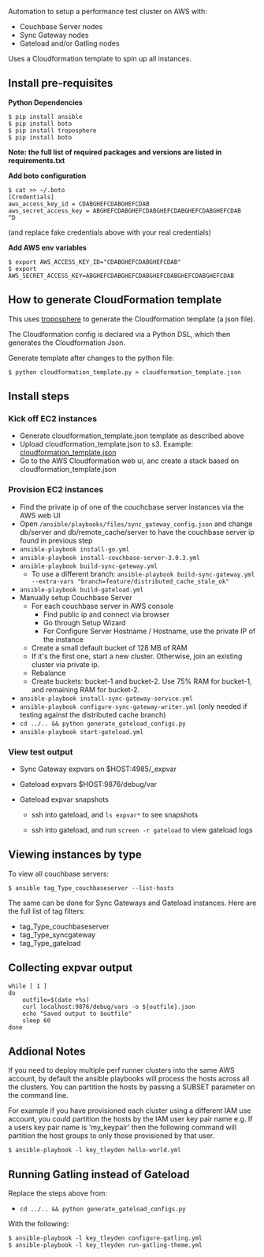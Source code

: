 
Automation to setup a performance test cluster on AWS with:

* Couchbase Server nodes
* Sync Gateway nodes
* Gateload and/or Gatling nodes

Uses a Cloudformation template to spin up all instances.

## Install pre-requisites

**Python Dependencies**

```
$ pip install ansible
$ pip install boto
$ pip install troposphere
$ pip install boto
```

**Note: the full list of required packages and versions are listed in requirements.txt**

**Add boto configuration**

```
$ cat >> ~/.boto
[Credentials]
aws_access_key_id = CDABGHEFCDABGHEFCDAB
aws_secret_access_key = ABGHEFCDABGHEFCDABGHEFCDABGHEFCDABGHEFCDAB
^D
```

(and replace fake credentials above with your real credentials)

**Add AWS env variables**

```
$ export AWS_ACCESS_KEY_ID="CDABGHEFCDABGHEFCDAB"
$ export AWS_SECRET_ACCESS_KEY=ABGHEFCDABGHEFCDABGHEFCDABGHEFCDABGHEFCDAB
```

## How to generate CloudFormation template

This uses [troposphere](https://github.com/cloudtools/troposphere) to generate the Cloudformation template (a json file).

The Cloudformation config is declared via a Python DSL, which then generates the Cloudformation Json.

Generate template after changes to the python file:

```
$ python cloudformation_template.py > cloudformation_template.json
```

## Install steps

### Kick off EC2 instances

* Generate cloudformation_template.json template as described above
* Upload cloudformation_template.json to s3.  Example: [cloudformation_template.json](http://couchbase-mobile.s3.amazonaws.com/perfcluster-aws/cloudformation_template.json)
* Go to the AWS Cloudformation web ui, anc create a stack based on cloudformation_template.json

### Provision EC2 instances

* Find the private ip of one of the couchcbase server instances via the AWS web UI
* Open `/ansible/playbooks/files/sync_gateway_config.json` and change db/server and db/remote_cache/server to have the couchbase server ip found in previous step
* `ansible-playbook install-go.yml`
* `ansible-playbook install-couchbase-server-3.0.3.yml` 
* `ansible-playbook build-sync-gateway.yml`
    * To use a different branch: `ansible-playbook build-sync-gateway.yml --extra-vars "branch=feature/distributed_cache_stale_ok"`
* `ansible-playbook build-gateload.yml`  
* Manually setup Couchbase Server
    * For each couchbase server in AWS console
        * Find public ip and connect via browser 
        * Go through Setup Wizard
        * For Configure Server Hostname / Hostname, use the private IP of the instance
	* Create a small default bucket of 128 MB of RAM
	* If it's the first one, start a new cluster.  Otherwise, join an existing cluster via private ip.
    * Rebalance
    * Create buckets: bucket-1 and bucket-2.  Use 75% RAM for bucket-1, and remaining RAM for bucket-2.
* `ansible-playbook install-sync-gateway-service.yml`
* `ansible-playbook configure-sync-gateway-writer.yml` (only needed if testing against the distributed cache branch)
* `cd ../.. && python generate_gateload_configs.py` 
* `ansible-playbook start-gateload.yml`

### View test output

* Sync Gateway expvars on $HOST:4985/_expvar

* Gateload expvars $HOST:9876/debug/var

* Gateload expvar snapshots

    * ssh into gateload, and `ls expvar*` to see snapshots

    * ssh into gateload, and run `screen -r gateload` to view gateload logs


## Viewing instances by type

To view all couchbase servers:

```
$ ansible tag_Type_couchbaseserver --list-hosts
```

The same can be done for Sync Gateways and Gateload instances.  Here are the full list of tag filters:

* tag_Type_couchbaseserver
* tag_Type_syncgateway
* tag_Type_gateload


## Collecting expvar output

```
while [ 1 ]
do
    outfile=$(date +%s)
    curl localhost:9876/debug/vars -o ${outfile}.json
    echo "Saved output to $outfile"
    sleep 60
done
```

## Addional Notes

If you need to deploy multiple perf runner clusters into the same AWS account, by default the ansible playbooks will process the hosts across all the clusters. You can partition the hosts by passing a SUBSET parameter on the command line.

For example if you have provisioned each cluster using a different IAM use account, you could partition the hosts by the IAM user key pair name e.g. If a users key pair name is 'my_keypair' then the following command will partition the host groups to only those provisioned by that user.

```
$ ansible-playbook -l key_tleyden hello-world.yml
```

## Running Gatling instead of Gateload

Replace the steps above from:
* `cd ../.. && python generate_gateload_configs.py` 

With the following:

```
$ ansible-playbook -l key_tleyden configure-gatling.yml
$ ansible-playbook -l key_tleyden run-gatling-theme.yml
```
